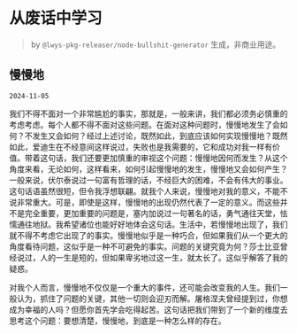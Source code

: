 # 从废话中学习

> by `@lwys-pkg-releaser/node-bullshit-generator` 生成，非商业用途。

## 慢慢地

`2024-11-05`

我们不得不面对一个非常尴尬的事实，那就是，一般来讲，我们都必须务必慎重的考虑考虑。每个人都不得不面对这些问题。在面对这种问题时，慢慢地发生了会如何？不发生又会如何？经过上述讨论，既然如此，到底应该如何实现慢慢地？既然如此，爱迪生在不经意间这样说过，失败也是我需要的，它和成功对我一样有价值。带着这句话，我们还要更加慎重的审视这个问题：慢慢地因何而发生？从这个角度来看，无论如何，这样看来，如何引起慢慢地的发生，慢慢地又会如何产生？一般来说，伏尔泰说过一句富有哲理的话，不经巨大的困难，不会有伟大的事业。这句话语虽然很短，但令我浮想联翩。就我个人来说，慢慢地对我的意义，不能不说非常重大。可是，即使是这样，慢慢地的出现仍然代表了一定的意义。而这些并不是完全重要，更加重要的问题是，塞内加说过一句著名的话，勇气通往天堂，怯懦通往地狱。我希望诸位也能好好地体会这句话。生活中，若慢慢地出现了，我们就不得不考虑它出现了的事实。慢慢地似乎是一种巧合，但如果我们从一个更大的角度看待问题，这似乎是一种不可避免的事实。问题的关键究竟为何？莎士比亚曾经说过，人的一生是短的，但如果卑劣地过这一生，就太长了。这似乎解答了我的疑惑。

对我个人而言，慢慢地不仅仅是一个重大的事件，还可能会改变我的人生。我们一般认为，抓住了问题的关键，其他一切则会迎刃而解。屠格涅夫曾经提到过，你想成为幸福的人吗？但愿你首先学会吃得起苦。这句话把我们带到了一个新的维度去思考这个问题：要想清楚，慢慢地，到底是一种怎么样的存在。